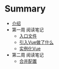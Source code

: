 # Summary

* [介绍](README.md)
* 第一周 阅读笔记
  * [入口文件](docs/week01/入口文件.md)
  * [引入Vue做了什么](docs/week01/引入Vue做了什么.md)
  * [实例化Vue](docs/week01/实例化Vue.md)
* 第二周 阅读笔记
  * [合并配置](docs/week02/合并配置.md)